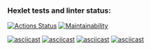 ### Hexlet tests and linter status:
[![Actions Status](https://github.com/W-i-T/python-project-lvl1/workflows/hexlet-check/badge.svg)](https://github.com/W-i-T/python-project-lvl1/actions)
[![Maintainability](https://api.codeclimate.com/v1/badges/22739ad4a5a7e21f3b1c/maintainability)](https://codeclimate.com/github/W-i-T/python-project-lvl1/maintainability)

[![asciicast](https://asciinema.org/a/pGCR2hU2326iH3ckRWIFObrc0.svg)](https://asciinema.org/a/pGCR2hU2326iH3ckRWIFObrc0)
[![asciicast](https://asciinema.org/a/qAeezvPRYNQzj37R6IYCdQEuV.svg)](https://asciinema.org/a/qAeezvPRYNQzj37R6IYCdQEuV)
[![asciicast](https://asciinema.org/a/UNc9Bo0VifO7WIUh4FH8isNq1.svg)](https://asciinema.org/a/UNc9Bo0VifO7WIUh4FH8isNq1)
[![asciicast](https://asciinema.org/a/JKfmHCqrXNIuSRZ8T5l7XBUSz.svg)](https://asciinema.org/a/JKfmHCqrXNIuSRZ8T5l7XBUSz)
